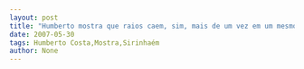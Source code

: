 ```yaml
---
layout: post
title: "Humberto mostra que raios caem, sim, mais de um vez em um mesmo lugar"
date: 2007-05-30
tags: Humberto Costa,Mostra,Sirinhaém
author: None
---
```

 
